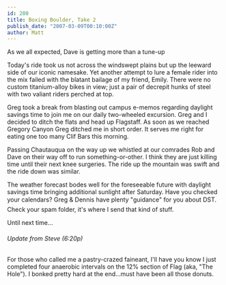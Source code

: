 ```yaml
---
id: 200
title: Boxing Boulder, Take 2
publish_date: "2007-03-09T00:10:00Z"
author: Matt
---
```

  
As we all expected, Dave is getting more than a tune-up

Today's ride took us not across the windswept plains but up the leeward side of our iconic namesake. Yet another attempt to lure a female rider into the mix failed with the blatant bailage of my friend, Emily. There were no custom titanium-alloy bikes in view; just a pair of decrepit hunks of steel with two valiant riders perched at top.

Greg took a break from blasting out campus e-memos regarding daylight savings time to join me on our daily two-wheeled excursion. Greg and I decided to ditch the flats and head up Flagstaff. As soon as we reached Gregory Canyon Greg ditched me in short order. It serves me right for eating one too many Clif Bars this morning.

Passing Chautauqua on the way up we whistled at our comrades Rob and Dave on their way off to run something-or-other. I think they are just killing time until their next knee surgeries. The ride up the mountain was swift and the ride down was similar.

The weather forecast bodes well for the foreseeable future with daylight savings time bringing additional sunlight after Saturday. Have you checked your calendars? Greg & Dennis have plenty "guidance" for you about DST. Check your spam folder, it's where I send that kind of stuff.

Until next time…

###### Update from Steve (6:20p)

For those who called me a pastry-crazed faineant, I'll have you know I just completed four anaerobic intervals on the 12% section of Flag (aka, "The Hole"). I bonked pretty hard at the end...must have been all those donuts.
